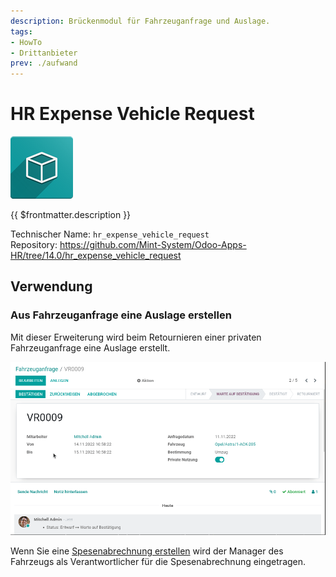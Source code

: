 ```yaml
---
description: Brückenmodul für Fahrzeuganfrage und Auslage.
tags:
- HowTo
- Drittanbieter
prev: ./aufwand
---
```

# HR Expense Vehicle Request
![icon_oms_box](assets/icon_oms_box.png)

{{ $frontmatter.description }}

Technischer Name: `hr_expense_vehicle_request`\
Repository: <https://github.com/Mint-System/Odoo-Apps-HR/tree/14.0/hr_expense_vehicle_request>

## Verwendung

### Aus Fahrzeuganfrage eine Auslage erstellen

Mit dieser Erweiterung wird beim Retournieren einer privaten Fahrzeuganfrage eine Auslage erstellt.

![HR Expense Vehicle Request](assets/HR%20Expense%20Vehicle%20Request.gif)

Wenn Sie eine [Spesenabrechnung erstellen](Aufwand.md#Spesenabrechnung%20erstellen) wird der Manager des Fahrzeugs als Verantwortlicher für die Spesenabrechnung eingetragen.